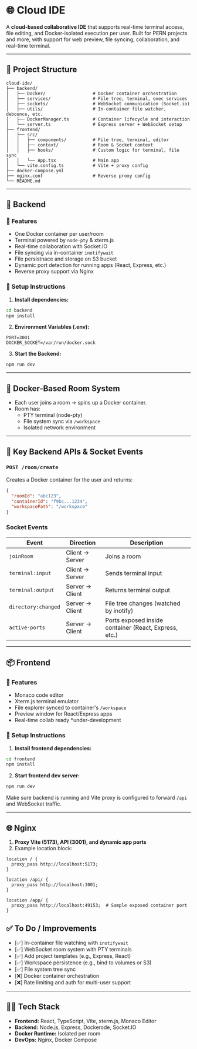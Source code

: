 
# 🌐 Cloud IDE

A **cloud-based collaborative IDE** that supports real-time terminal access, file editing, and Docker-isolated execution per user. Built for PERN projects and more, with support for web preview, file syncing, collaboration, and real-time terminal.

---

## 📁 Project Structure

```
cloud-ide/
├── backend/
│   ├── Docker/                  # Docker container orchestration
│   ├── services/                # File tree, terminal, exec services
│   ├── sockets/                 # WebSocket communication (Socket.io)
│   ├── utils/                   # In-container file watcher, debounce, etc.
│   ├── DockerManager.ts         # Container lifecycle and interaction
│   └── server.ts                # Express server + WebSocket setup
├── frontend/
│   ├── src/
│   │   ├── components/          # File tree, terminal, editor
│   │   ├── context/             # Room & Socket context
│   │   ├── hooks/               # Custom logic for terminal, file sync
│   │   └── App.tsx              # Main app
│   └── vite.config.ts           # Vite + proxy config
├── docker-compose.yml
├── nginx.conf                   # Reverse proxy config
└── README.md
```

---

## 🔧 Backend

### 🧱 Features

- One Docker container per user/room
- Terminal powered by `node-pty` & xterm.js
- Real-time collaboration with Socket.IO
- File syncing via in-container `inotifywait`
- File persistnace and storage on S3 bucket
- Dynamic port detection for running apps (React, Express, etc.)
- Reverse proxy support via Nginx

### 🚀 Setup Instructions

1. **Install dependencies:**

```bash
cd backend
npm install
```

2. **Environment Variables (.env):**

```env
PORT=3001
DOCKER_SOCKET=/var/run/docker.sock
```

3. **Start the Backend:**

```bash
npm run dev
```

---

## 🐳 Docker-Based Room System

- Each user joins a room → spins up a Docker container.
- Room has:
  - PTY terminal (node-pty)
  - File system sync via `/workspace`
  - Isolated network environment

---

## 🔌 Key Backend APIs & Socket Events

### `POST /room/create`

Creates a Docker container for the user and returns:
```json
{
  "roomId": "abc123",
  "containerId": "f9bc...1234",
  "workspacePath": "/workspace"
}
```

### Socket Events

| Event | Direction | Description |
|-------|-----------|-------------|
| `joinRoom` | Client → Server | Joins a room |
| `terminal:input` | Client → Server | Sends terminal input |
| `terminal:output` | Server → Client | Returns terminal output |
| `directory:changed` | Server → Client | File tree changes (watched by inotify) |
| `active-ports` | Server → Client | Ports exposed inside container (React, Express, etc.) |

---

## 📦 Frontend

### 🧱 Features

- Monaco code editor
- Xterm.js terminal emulator
- File explorer synced to container's `/workspace`
- Preview window for React/Express apps
- Real-time collab ready *under-development

### 🚀 Setup Instructions

1. **Install frontend dependencies:**

```bash
cd frontend
npm install
```

2. **Start frontend dev server:**

```bash
npm run dev
```

Make sure backend is running and Vite proxy is configured to forward `/api` and WebSocket traffic.

---

## 🌐 Nginx 

1. **Proxy Vite (5173), API (3001), and dynamic app ports**
2. Example location block:

```nginx
location / {
  proxy_pass http://localhost:5173;
}

location /api/ {
  proxy_pass http://localhost:3001;
}

location /app/ {
  proxy_pass http://localhost:49153;  # Sample exposed container port
}
```

## ✅ To Do / Improvements

- [✅] In-container file watching with `inotifywait`
- [✅] WebSocket room system with PTY terminals
- [✅] Add project templates (e.g., Express, React)
- [✅] Workspace persistence (e.g., bind to volumes or S3)
- [✅] File system tree sync
- [❌] Docker container orchestration
- [❌] Rate limiting and auth for multi-user support

---

## 👨‍💻 Tech Stack

- **Frontend:** React, TypeScript, Vite, xterm.js, Monaco Editor
- **Backend:** Node.js, Express, Dockerode, Socket.IO
- **Docker Runtime:** Isolated per room
- **DevOps:** Nginx, Docker Compose
